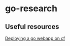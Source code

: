 # go-research

## Useful resources

[Deploying a go webapp on cf](http://blog.anynines.com/how-to-deploy-a-go-app-on-anynines-and-cloud-foundry/)
